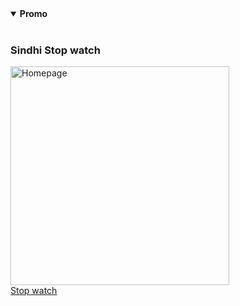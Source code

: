 <details open="true">
  <summary><strong>Promo</strong></summary>
  <br>
  <h3>Sindhi Stop watch</h3> 
  <img width="350px" src="https://media-hosting.imagekit.io//bbd44767957a4578/screencapture-file-C-Users-DeLL-Herd-sindhi-stop-watch-index-html-2025-03-11-16_49_59.png?Expires=1836301809&Key-Pair-Id=K2ZIVPTIP2VGHC&Signature=j5COXF-vdCSUxqAsthwLrYr7gvktUbk9e2XvdbKO8sS8ZS4M2X3foocrKrW9xtpPbgaDpHQnvxl-98LmJyZA5HNQZd5cl7DTWkHeYUXYidSm7BOqZvG2zuFGDcm6~EQ-UeThtM6LAnQYEwGoHxjHzWsSshZ47YgYTaECYXS-U-OrP6yjBmdeZRlcuMAajbdo7nYAFumWOv1KcX~oOyI1bFmHY0jWJH-SUyfQwBKT82ZnskkmMwlJ3OrZMpZnltL7NMDtfSRMRknV7TbppuC7aEu~yii5RNjTkTOB7Ut2j5woCtMiMjtpj~w2R0a6KmC9sXizfBidCy73eXwViHHEAw__" alt="Homepage">
</details>
 <a href="https://sindhi-stop-watch-gmz32feq4-asghar-alis-projects-df1cd517.vercel.app/">Stop watch</a>

